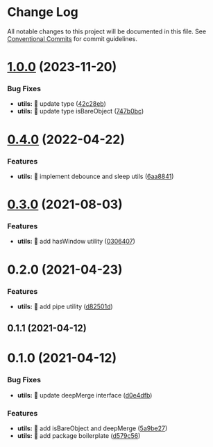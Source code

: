 # Change Log

All notable changes to this project will be documented in this file.
See [Conventional Commits](https://conventionalcommits.org) for commit guidelines.

# [1.0.0](https://github.com/tonyghiani/mountain-ui/compare/@mountain-ui/utils@0.4.0...@mountain-ui/utils@1.0.0) (2023-11-20)

### Bug Fixes

- **utils:** 🐛 update type ([42c28eb](https://github.com/tonyghiani/mountain-ui/commit/42c28eb330865e0e44ec2a6e2c1814d9496f4f98))
- **utils:** 🐛 update type isBareObject ([747b0bc](https://github.com/tonyghiani/mountain-ui/commit/747b0bc555987d434771dd78b57048fc6b6b8f42))

# [0.4.0](https://github.com/tonyghiani/mountain-ui/compare/@mountain-ui/utils@0.3.0...@mountain-ui/utils@0.4.0) (2022-04-22)

### Features

- **utils:** 🎸 implement debounce and sleep utils ([6aa8841](https://github.com/tonyghiani/mountain-ui/commit/6aa88415767ce92686f198e8588a8bd8454e4909))

# [0.3.0](https://github.com/tonyghiani/mountain-ui/compare/@mountain-ui/utils@0.2.0...@mountain-ui/utils@0.3.0) (2021-08-03)

### Features

- **utils:** 🎸 add hasWindow utility ([0306407](https://github.com/tonyghiani/mountain-ui/commit/030640761f1f0138ed80cc9a526397b02f36f878))

# 0.2.0 (2021-04-23)

### Features

- **utils:** 🎸 add pipe utility ([d82501d](https://github.com/tonyghiani/mountain-ui/commit/d82501db974829323fa419b8e0c165ddff366aa3))

## 0.1.1 (2021-04-12)

# 0.1.0 (2021-04-12)

### Bug Fixes

- **utils:** 🐛 update deepMerge interface ([d0e4dfb](https://github.com/tonyghiani/mountain-ui/commit/d0e4dfb587c3d342bbefdf28bb46103b49df31f4))

### Features

- **utils:** 🎸 add isBareObject and deepMerge ([5a9be27](https://github.com/tonyghiani/mountain-ui/commit/5a9be279473f4c6defb907302675ec7af29f75d0))
- **utils:** 🎸 add package boilerplate ([d579c56](https://github.com/tonyghiani/mountain-ui/commit/d579c5663d0b29ce8af523141a1cc5cecd0cdde4))
